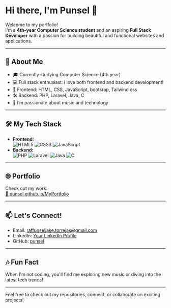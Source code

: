 # Hi there, I'm Punsel 👋

Welcome to my portfolio!  
I'm a **4th-year Computer Science student** and an aspiring **Full Stack Developer** with a passion for building beautiful and functional websites and applications.

---

## 🚀 About Me

- 🎓 Currently studying Computer Science (4th year)
- 💻 Full stack enthusiast: I love both frontend and backend development!
- 🎨 Frontend: HTML, CSS, JavaScript, bootsrap, Tailwind css
- 🛠️ Backend: PHP, Laravel, Java, C
- 🎵 I’m passionate about music and technology

---

## 🛠️ My Tech Stack

- **Frontend:**  
  ![HTML5](https://img.shields.io/badge/-HTML5-E34F26?logo=html5&logoColor=fff) 
  ![CSS3](https://img.shields.io/badge/-CSS3-1572B6?logo=css3&logoColor=fff) 
  ![JavaScript](https://img.shields.io/badge/-JavaScript-F7DF1E?logo=javascript&logoColor=222)
- **Backend:**  
  ![PHP](https://img.shields.io/badge/-PHP-777BB4?logo=php&logoColor=fff)
  ![Laravel](https://img.shields.io/badge/-Laravel-FF2D20?logo=laravel&logoColor=fff)
  ![Java](https://img.shields.io/badge/-Java-007396?logo=java&logoColor=fff)
  ![C](https://img.shields.io/badge/-C-00599C?logo=c&logoColor=fff)

---

## 🌐 Portfolio

Check out my work:  
[🔗 punsel.github.io/MyPortfolio](https://punsel.github.io/MyPortfolio/)

---

## 📫 Let's Connect!

- Email: [raffunseljake.torrejas@gmail.com](mailto:raffunseljake.torrejas@gmail.com)
- LinkedIn: [Your LinkedIn Profile](#)
- GitHub: [punsel](https://github.com/punsel)

---

## 🎶 Fun Fact

When I'm not coding, you'll find me exploring new music or diving into the latest tech trends!

---

Feel free to check out my repositories, connect, or collaborate on exciting projects!
